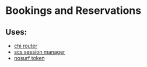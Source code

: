 # Bookings and Reservations

## Uses:

- [chi router](https://github.com/go-chi/chi)
- [scs session manager](https://github.com/alexedwards/scs/v2)
- [nosurf token](https://github.com/justinas/nosurf)
